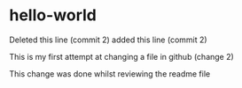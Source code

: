 # hello-world
Deleted this line (commit 2)
added this line (commit 2)

This is my first attempt at changing a file in github (change 2)

This change was done whilst reviewing the readme file
